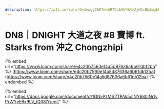 ```yaml
---
description: https://ipfs.io/ipfs/QmdvwgjChKTedbR7DLbVkYBXvZjH2cBb3mgkhFs8rT1jJg
---
```


# DN8｜DNIGHT 大道之夜 #8 寶博 ft. Starks from 沖之 Chongzhipi

{% embed url="https://www.loom.com/share/e4c20b7560e14a5d87636a6b61db12ba" %}
[https://www.loom.com/share/e4c20b7560e14a5d87636a6b61db12ba](https://www.loom.com/share/e4c20b7560e14a5d87636a6b61db12ba)
{% endembed %}

{% embed url="https://docs.google.com/document/d/1GNkPzMS2TPAk5cINY680INrtyPrWYvE6x9LV_tQ08lY/edit" %}
